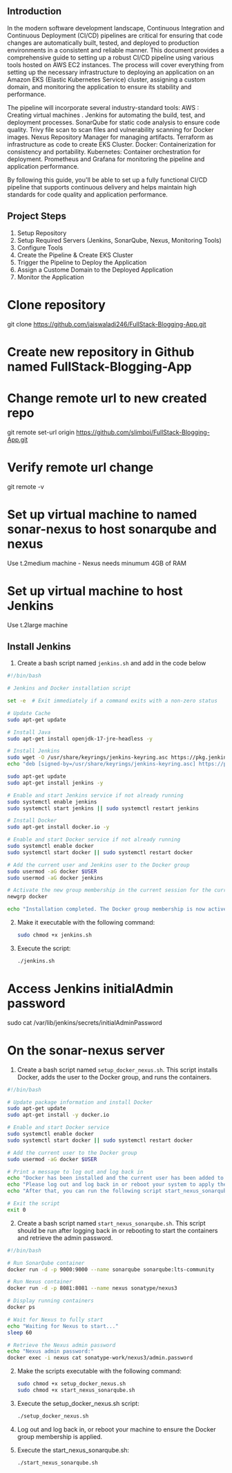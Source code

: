 ## Introduction

In the modern software development landscape, Continuous Integration and Continuous Deployment (CI/CD) pipelines are critical for ensuring that code changes are automatically built, tested, and deployed to production environments in a consistent and reliable manner. This document provides a comprehensive guide to setting up a robust CI/CD pipeline using various tools hosted on AWS EC2 instances. The process will cover everything from setting up the necessary infrastructure to deploying an application on an Amazon EKS
(Elastic Kubernetes Service) cluster, assigning a custom domain, and monitoring the application to ensure its stability and performance.

The pipeline will incorporate several industry-standard tools:
AWS : Creating virtual machines .
Jenkins for automating the build, test, and deployment processes.
SonarQube for static code analysis to ensure code quality.
Trivy file scan to scan files and vulnerability scanning for Docker images.
Nexus Repository Manager for managing artifacts.
Terraform as infrastructure as code to create EKS Cluster.
Docker: Containerization for consistency and portability.
Kubernetes: Container orchestration for deployment.
Prometheus and Grafana for monitoring the pipeline and application performance.

By following this guide, you'll be able to set up a fully functional CI/CD pipeline that supports continuous delivery and helps maintain high standards for code quality and application performance.

## Project Steps

1. Setup Repository
2. Setup Required Servers (Jenkins, SonarQube, Nexus, Monitoring Tools)
3. Configure Tools
4. Create the Pipeline & Create EKS Cluster
5. Trigger the Pipeline to Deploy the Application
6. Assign a Custome Domain to the Deployed Application
7. Monitor the Application

# Clone repository
git clone https://github.com/jaiswaladi246/FullStack-Blogging-App.git

# Create new repository in Github named FullStack-Blogging-App

# Change remote url to new created repo
git remote set-url origin https://github.com/slimboi/FullStack-Blogging-App.git

# Verify remote url change
git remote -v

# Set up virtual machine to named sonar-nexus to host sonarqube and nexus
Use t.2medium machine - Nexus needs minumum 4GB of RAM

# Set up virtual machine to host Jenkins
Use t.2large machine

## Install Jenkins
1. Create a bash script named `jenkins.sh` and add in the code below
```bash
#!/bin/bash

# Jenkins and Docker installation script

set -e  # Exit immediately if a command exits with a non-zero status

# Update Cache
sudo apt-get update

# Install Java
sudo apt-get install openjdk-17-jre-headless -y

# Install Jenkins
sudo wget -O /usr/share/keyrings/jenkins-keyring.asc https://pkg.jenkins.io/debian-stable/jenkins.io-2023.key
echo "deb [signed-by=/usr/share/keyrings/jenkins-keyring.asc] https://pkg.jenkins.io/debian-stable binary/" | sudo tee /etc/apt/sources.list.d/jenkins.list > /dev/null

sudo apt-get update
sudo apt-get install jenkins -y

# Enable and start Jenkins service if not already running
sudo systemctl enable jenkins
sudo systemctl start jenkins || sudo systemctl restart jenkins

# Install Docker
sudo apt-get install docker.io -y

# Enable and start Docker service if not already running
sudo systemctl enable docker
sudo systemctl start docker || sudo systemctl restart docker

# Add the current user and Jenkins user to the Docker group
sudo usermod -aG docker $USER
sudo usermod -aG docker jenkins

# Activate the new group membership in the current session for the current user
newgrp docker

echo "Installation completed. The Docker group membership is now active for both the current user and Jenkins."
```

2. Make it executable with the following command:

   ```bash
   sudo chmod +x jenkins.sh
   ```

3. Execute the script:

   ```bash
   ./jenkins.sh
   ```

# Access Jenkins initialAdmin password
sudo cat /var/lib/jenkins/secrets/initialAdminPassword

# On the sonar-nexus server
1. Create a bash script named `setup_docker_nexus.sh`. 
This script installs Docker, adds the user to the Docker group, and runs the containers.
```bash
#!/bin/bash

# Update package information and install Docker
sudo apt-get update
sudo apt-get install -y docker.io

# Enable and start Docker service
sudo systemctl enable docker
sudo systemctl start docker || sudo systemctl restart docker

# Add the current user to the Docker group
sudo usermod -aG docker $USER

# Print a message to log out and log back in
echo "Docker has been installed and the current user has been added to the Docker group."
echo "Please log out and log back in or reboot your system to apply the group membership changes."
echo "After that, you can run the following script start_nexus_sonarqube.sh to start the containers."

# Exit the script
exit 0
```
2. Create a bash script named `start_nexus_sonarqube.sh`.
This script should be run after logging back in or rebooting to start the containers and retrieve the admin password.
```bash
#!/bin/bash

# Run SonarQube container
docker run -d -p 9000:9000 --name sonarqube sonarqube:lts-community

# Run Nexus container
docker run -d -p 8081:8081 --name nexus sonatype/nexus3

# Display running containers
docker ps

# Wait for Nexus to fully start
echo "Waiting for Nexus to start..."
sleep 60

# Retrieve the Nexus admin password
echo "Nexus admin password:"
docker exec -i nexus cat sonatype-work/nexus3/admin.password
```
2. Make the scripts executable with the following command:

   ```bash
   sudo chmod +x setup_docker_nexus.sh
   sudo chmod +x start_nexus_sonarqube.sh
   ```

3. Execute the setup_docker_nexus.sh script:

   ```bash
   ./setup_docker_nexus.sh
   ```

4. Log out and log back in, or reboot your machine to ensure the Docker group membership is applied.

5. Execute the start_nexus_sonarqube.sh:

   ```bash
   ./start_nexus_sonarqube.sh
   ```